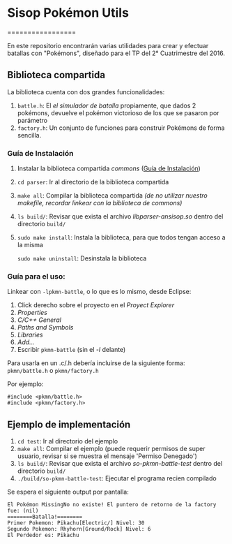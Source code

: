 # Sisop Pokémon Utils
=================

En este repositorio encontrarán varias utilidades para crear y efectuar batallas con "Pokémons", diseñado para el TP del 2° Cuatrimestre del 2016.

## Biblioteca compartida
La biblioteca cuenta con dos grandes funcionalidades:

1. `battle.h`: El *el simulador de batalla* propiamente, que dados 2 pokémons, devuelve el pokémon victorioso de los que se pasaron por parámetro
2. `factory.h`: Un conjunto de funciones para construir Pokémons de forma sencilla.

### Guía de Instalación
1. Instalar la biblioteca compartida *commons* ([Guía de Instalación](https://github.com/sisoputnfrba/so-commons-library#gu%C3%ADa-de-instalaci%C3%B3n))
2. `cd parser`: Ir al directorio de la biblioteca compartida
3. `make all`: Compilar la biblioteca compartida *(de no utilizar nuestro makefile, recordar linkear con la biblioteca de commons)*
4. `ls build/`: Revisar que exista el archivo *libparser-ansisop.so* dentro del directorio `build/`
5. `sudo make install`: Instala la biblioteca, para que todos tengan acceso a la misma

   `sudo make uninstall`: Desinstala la biblioteca

### Guía para el uso:
Linkear con `-lpkmn-battle`, o lo que es lo mismo, desde Eclipse:

1. Click derecho sobre el proyecto en el *Proyect Explorer*
2. *Properties*
3. *C/C++ General*
4. *Paths and Symbols*
5. *Libraries*
6. *Add...*
7. Escribir `pkmn-battle` (sin el *-l* delante)

Para usarla en un .c/.h debería incluirse de la siguiente forma: `pkmn/battle.h` o `pkmn/factory.h`

Por ejemplo:

```
#include <pkmn/battle.h>
#include <pkmn/factory.h>
```

## Ejemplo de implementación
1. `cd test`: Ir al directorio del ejemplo
2. `make all`: Compilar el ejemplo (puede requerir permisos de super usuario, revisar si se muestra el mensaje 'Permiso Denegado')
3. `ls build/`: Revisar que exista el archivo *so-pkmn-battle-test* dentro del directorio `build/`
4. `./build/so-pkmn-battle-test`: Ejecutar el programa recien compilado

Se espera el siguiente output por pantalla:

```
El Pokémon MissingNo no existe! El puntero de retorno de la factory fue: (nil)
========Batalla!========
Primer Pokemon: Pikachu[Electric/] Nivel: 30
Segundo Pokemon: Rhyhorn[Ground/Rock] Nivel: 6
El Perdedor es: Pikachu
```

